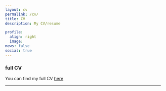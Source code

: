 ```yaml
---
layout: cv
permalink: /cv/
title: CV
description: My CV/resume

profile:
  align: right
  image:
news: false
social: true
---
```


### full CV

You can find my full CV <a class="page-link" href="{{ '/cv/JSarkar_CV.pdf' | prepend: site.baseurl | prepend: site.url }}">here</a>  

------
